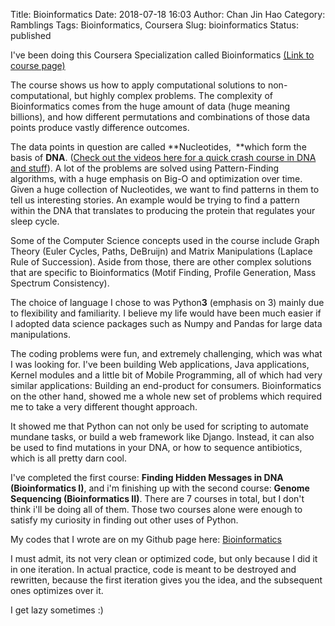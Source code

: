Title: Bioinformatics
Date: 2018-07-18 16:03
Author: Chan Jin Hao
Category: Ramblings
Tags: Bioinformatics, Coursera
Slug: bioinformatics
Status: published

I've been doing this Coursera Specialization called Bioinformatics [(Link to course page)](https://www.coursera.org/specializations/bioinformatics)

The course shows us how to apply computational solutions to non-computational, but highly complex problems. The complexity of Bioinformatics comes from the huge amount of data (huge meaning billions), and how different permutations and combinations of those data points produce vastly difference outcomes.

The data points in question are called **Nucleotides,  **which form the basis of **DNA**. ([Check out the videos here for a quick crash course in DNA and stuff](https://www.youtube.com/watch?v=zwibgNGe4aY)). A lot of the problems are solved using Pattern-Finding algorithms, with a huge emphasis on Big-O and optimization over time. Given a huge collection of Nucleotides, we want to find patterns in them to tell us interesting stories. An example would be trying to find a pattern within the DNA that translates to producing the protein that regulates your sleep cycle.

Some of the Computer Science concepts used in the course include Graph Theory (Euler Cycles, Paths, DeBruijn) and Matrix Manipulations (Laplace Rule of Succession). Aside from those, there are other complex solutions that are specific to Bioinformatics (Motif Finding, Profile Generation, Mass Spectrum Consistency).

The choice of language I chose to was Python**3** (emphasis on 3) mainly due to flexibility and familiarity. I believe my life would have been much easier if I adopted data science packages such as Numpy and Pandas for large data manipulations.

The coding problems were fun, and extremely challenging, which was what I was looking for. I've been building Web applications, Java applications, Kernel modules and a little bit of Mobile Programming, all of which had very similar applications: Building an end-product for consumers. Bioinformatics on the other hand, showed me a whole new set of problems which required me to take a very different thought approach.

It showed me that Python can not only be used for scripting to automate mundane tasks, or build a web framework like Django. Instead, it can also be used to find mutations in your DNA, or how to sequence antibiotics, which is all pretty darn cool.

I've completed the first course: **Finding Hidden Messages in DNA (Bioinformatics I)**, and i'm finishing up with the second course: **Genome Sequencing (Bioinformatics II)**. There are 7 courses in total, but I don't think i'll be doing all of them. Those two courses alone were enough to satisfy my curiosity in finding out other uses of Python.

My codes that I wrote are on my Github page here: [Bioinformatics](https://github.com/Charmanderander/bioinfo)

I must admit, its not very clean or optimized code, but only because I did it in one iteration. In actual practice, code is meant to be destroyed and rewritten, because the first iteration gives you the idea, and the subsequent ones optimizes over it.

I get lazy sometimes :)
